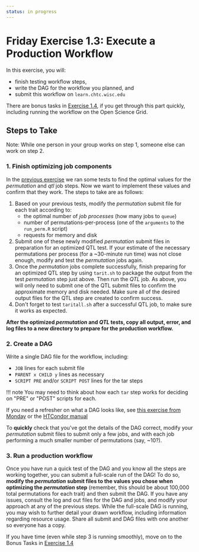 ```yaml
---
status: in progress
---
```


<style type="text/css"> pre em { font-style: normal; background-color: yellow; } pre strong { font-style: normal; font-weight: bold; color: \#008; } </style>

Friday Exercise 1.3: Execute a Production Workflow
==================================================

In this exercise, you will:

-   finish testing workflow steps,
-   write the DAG for the workflow you planned, and
-   submit this workflow on `learn.chtc.wisc.edu`

There are bonus tasks in [Exercise 1.4](part2-ex2-workflow-tuning.md), if you get through this part quickly, including running the workflow on the Open Science Grid.

Steps to Take
-------------

Note: While one person in your group works on step 1, someone else can work on step 2.

### 1. Finish optimizing job components

In the [previous exercise](part1-ex2-plan-workflow.md) we ran some tests to find the optimal values for the *permutation* and *qtl* job steps. Now we want to implement these values and confirm that they work. The steps to take are as follows:

1.  Based on your previous tests, modify the *permutation* submit file for each trait according to:
    -   the optimal number of *job processes* (how many jobs to `queue`)
    -   number of permutations-per-process (one of the `arguments` to the `run_perm.R` script)
    -   requests for memory and disk
2.  Submit one of these newly modified *permutation* submit files in preparation for an optimized QTL test. If your estimate of the necessary permutations per process (for a ~30-minute run time) was not close enough, modify and test the *permutation* jobs again.
3.  Once the *permutation* jobs complete successfully, finish preparing for an optimized QTL step by using `tarit.sh` to package the output from the test *permutation* step just above. Then run the *QTL* job. As above, you will only need to submit one of the QTL submit files to confirm the approximate memory and disk needed. Make sure all of the desired output files for the QTL step are created to confirm success.
4.  Don't forget to test `taritall.sh` after a successful QTL job, to make sure it works as expected.

**After the optimized *permutation* and *QTL* tests, copy all output, error, and log files to a new directory to prepare for the production workflow.**

### 2. Create a DAG

Write a single DAG file for the workflow, including:

-   `JOB` lines for each submit file
-   `PARENT x CHILD y` lines as necessary
-   `SCRIPT PRE` and/or `SCRIPT POST` lines for the tar steps

!!! note
    You may need to think about how each `tar` step works for deciding on "PRE" or "POST" scripts for each.

If you need a refresher on what a DAG looks like, see [this exercise from Monday](../day1/part3-ex4-complex-dag.md) or the [HTCondor manual](http://research.cs.wisc.edu/htcondor/manual/current/2_10DAGMan_Applications.htmll)

To **quickly** check that you've got the details of the DAG correct, modify your *permutation* submit files to submit only a few jobs, and with each job performing a much smaller number of permutations (say, ~10?).

### 3. Run a production workflow

Once you have run a quick test of the DAG and you know all the steps are working together, you can submit a full-scale run of the DAG! To do so, **modify the *permutation* submit files to the values you chose when optimizing the *permutation* step** (remember, this should be about 100,000 total permutations for each trait) and then submit the DAG. If you have any issues, consult the log and out files for the DAG and jobs, and modify your approach at any of the previous steps. While the full-scale DAG is running, you may wish to further detail your drawn workflow, including information regarding resource usage. Share all submit and DAG files with one another so everyone has a copy.

If you have time (even while step 3 is running smoothly), move on to the Bonus Tasks in [Exercise 1.4](part2-ex2-workflow-tuning.md)

